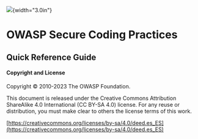 ![](../../../images/OWASP-logo.jpg){width="3.0in"}

# OWASP Secure Coding Practices #

## Quick Reference Guide ##

#### Copyright and License ####

Copyright © 2010-2023 The OWASP Foundation.

This document is released under the Creative Commons Attribution ShareAlike 4.0 International (CC BY-SA 4.0) license. For any reuse or distribution, you must make
clear to others the license terms of this work.

[https://creativecommons.org/licenses/by-sa/4.0/deed.es_ES](https://creativecommons.org/licenses/by-sa/4.0/deed.es_ES)
